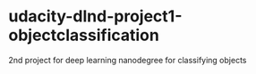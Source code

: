 # udacity-dlnd-project1-objectclassification
2nd project for deep learning nanodegree for classifying objects
